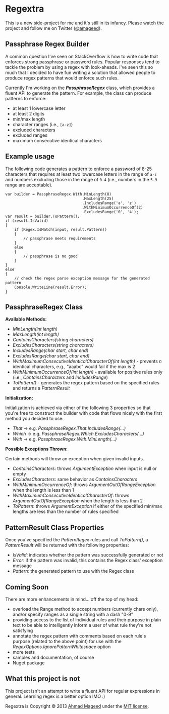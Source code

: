 Regextra
========

This is a new side-project for me and it's still in its infancy. Please watch the project and follow me on Twitter ([@amageed](http://www.twitter.com/amageed)).

Passphrase Regex Builder
------------------------

A common question I've seen on StackOverflow is how to write code that enforces strong passphrase or password rules. Popular responses tend to tackle the problem by using a regex with look-aheads. I've seen this so much that I decided to have fun writing a solution that allowed people to produce regex patterns that would enforce such rules.

Currently I'm working on the ***PassphraseRegex*** class, which provides a fluent API to generate the pattern. For example, the class can produce patterns to enforce:

- at least 1 lowercase letter
- at least 2 digits
- min/max length
- character ranges (i.e., `[a-z]`)
- excluded characters
- excluded ranges
- maximum consecutive identical characters

Example usage
--------------
The following code generates a pattern to enforce a password of 8-25 characters that requires at least two lowercase letters in the range of `a-z` and numbers excluding those in the range of `0-4` (i.e., numbers in the `5-9` range are acceptable).

    var builder = PassphraseRegex.With.MinLength(8)
                                      .MaxLength(25)
                                      .IncludesRange('a', 'z')
                                      .WithMinimumOccurrenceOf(2)
                                      .ExcludesRange('0', '4');
    var result = builder.ToPattern();
    if (result.IsValid)
    {
        if (Regex.IsMatch(input, result.Pattern))
        {
            // passphrase meets requirements
        }
        else
        {
            // passphrase is no good
        }
    }
    else
    {
        // check the regex parse exception message for the generated pattern
        Console.WriteLine(result.Error);
    }
    
PassphraseRegex Class
----------------------

**Available Methods:**
- *MinLength(int length)*
- *MaxLength(int length)*
- *ContainsCharacters(string characters)*
- *ExcludesCharacters(string characters)*
- *IncludesRange(char start, char end)*
- *ExcludesRange(char start, char end)*
- *WithMaximumConsecutiveIdenticalCharacterOf(int length)* - prevents *n* identical characters, e.g., "aaabc" would fail if the max is 2
- *WithMinimumOccurrenceOf(int length)* - available for positive rules only (i.e., *ContainsCharacters* and *IncludesRange*)
- *ToPattern()* - generates the regex pattern based on the specified rules and returns a *PatternResult*

**Initialization:**

Initialization is achieved via either of the following 3 properties so that you're free to construct the builder with code that flows nicely with the first method you decided to use:

- *That* -> e.g. *PassphraseRegex.That.IncludesRange(...)*
- *Which* -> e.g. *PassphraseRegex.Which.ExcludesCharacters(...)*
- *With* -> e.g. *PassphraseRegex.With.MinLength(...)*

**Possible Exceptions Thrown:**

Certain methods will throw an exception when given invalid inputs.

- *ContainsCharacters*: throws *ArgumentException* when input is null or empty
- *ExcludesCharacters*: same behavior as *ContainsCharacters*
- *WithMinimumOccurrenceOf*: throws *ArgumentOutOfRangeException* when the length is less than 1
- *WithMaximumConsecutiveIdenticalCharacterOf*: throws *ArgumentOutOfRangeException* when the length is less than 2
- *ToPattern*: throws *ArgumentException* if either of the specified min/max lengths are less than the number of rules specified

PatternResult Class Properties
------------------------------

Once you've specified the *PatternRegex* rules and call *ToPattern()*, a *PatternResult* will be returned with the following properties:

- *IsValid*: indicates whether the pattern was successfully generated or not
- *Error*: if the pattern was invalid, this contains the Regex class' exception message
- *Pattern*: the generated pattern to use with the Regex class

Coming Soon
-----------
There are more enhancements in mind... off the top of my head:
- overload the Range method to accept numbers (currently chars only), and/or specify ranges as a single string with a dash "0-9"
- providing access to the list of individual rules and their purpose in plain text to be able to intelligently inform a user of what rule they're not satisfying
- annotate the regex pattern with comments based on each rule's purpose (related to the above point) for use with the *RegexOptions.IgnorePatternWhitespace* option
- more tests
- samples and documentation, of course
- Nuget package

What this project is not
------------------------
This project isn't an attempt to write a fluent API for regular expressions in general. Learning regex is a better option IMO :)

Regextra is Copyright © 2013 [Ahmad Mageed](http://softwareninjaneer.com) under the [MIT license](https://github.com/amageed/Regextra/blob/master/LICENSE).
